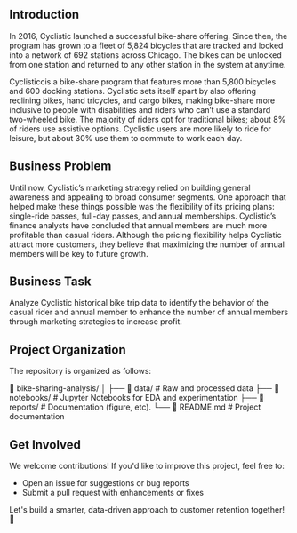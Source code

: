 Introduction
-------------
In 2016, Cyclistic launched a successful bike-share offering. Since then, the program has grown to a fleet of 5,824 bicycles that are tracked and locked into a network of 692 stations across Chicago. The bikes can be unlocked from one station and returned to any other station in the system at anytime.

Cyclisticcis a bike-share program that features more than 5,800 bicycles and 600 docking stations. Cyclistic sets itself apart by also offering reclining bikes, hand tricycles, and cargo bikes, making bike-share more inclusive to people with disabilities and riders who can’t use a standard two-wheeled bike. The majority of riders opt for traditional bikes; about 8% of riders use assistive options. Cyclistic users are more likely to ride for leisure, but about 30% use them to commute to work each day. 

Business Problem 
------------
Until now, Cyclistic’s marketing strategy relied on building general awareness and appealing to broad consumer segments. One approach that helped make these things possible was the flexibility of its pricing plans: single-ride passes, full-day passes, and annual memberships. Cyclistic’s finance analysts have concluded that annual members are much more profitable than casual riders. Although the pricing flexibility helps Cyclistic attract more customers, they believe that maximizing the number of annual members will be key to future growth.

Business Task
------------
Analyze Cyclistic historical bike trip data to identify the behavior of the casual rider and annual member to enhance the number of annual members through marketing strategies to increase profit.

Project Organization
------------

The repository is organized as follows:

📁 bike-sharing-analysis/
    │
    ├── 📁 data/                   # Raw and processed data
    ├── 📁 notebooks/              # Jupyter Notebooks for EDA and experimentation
    ├── 📁 reports/                # Documentation (figure, etc).
    └── 📄 README.md               # Project documentation
    

Get Involved
------------

We welcome contributions! If you'd like to improve this project, feel free to:
- Open an issue for suggestions or bug reports
- Submit a pull request with enhancements or fixes

Let's build a smarter, data-driven approach to customer retention together! 🎯

